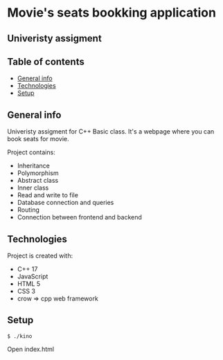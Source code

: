 ﻿# Movie's seats bookking application
## Univeristy assigment

## Table of contents
* [General info](#general-info)
* [Technologies](#technologies)
* [Setup](#setup)

## General info
Univeristy assigment for C++ Basic class. It's a webpage where you can book seats for movie.

Project contains:
* Inheritance
* Polymorphism
* Abstract class
* Inner class
* Read and write to file
* Database connection and queries
* Routing
* Connection between frontend and backend

## Technologies
Project is created with:
* C++ 17
* JavaScript
* HTML 5
* CSS 3
* crow => cpp web framework 

## Setup

```
$ ./kino
```
Open index.html
